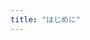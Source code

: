 ```yaml
---
title: "はじめに"
---
```


<!--
やりたいこと
　→ ページ遷移ごとにUIを初期化したい
判断基準
　→ 同一セグメント内での再実行を許容できるなら〇〇を選ぶ
デモ（CodeSandboxリンク）
　→ 試して動きを確かめられる
観察結果（確認方法も記す）
　→ consoleログ／ネットワークタブで再現確認
補足と落とし穴
　→ パフォーマンス・キャッシュ・state保持の影響
関連項目
　→ 「stateを保持したいとき」など別ページリンク
-->